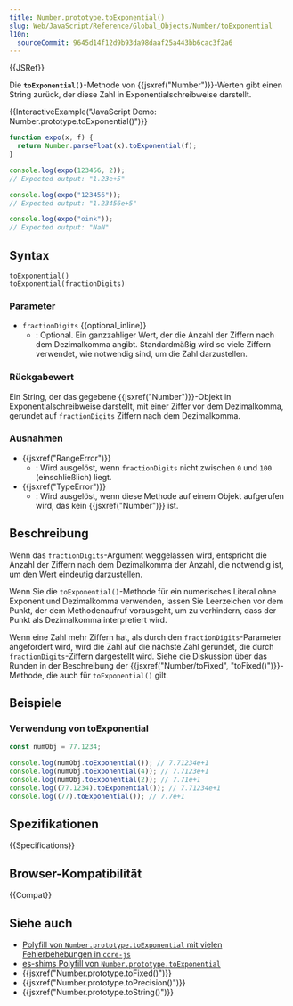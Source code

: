 ```yaml
---
title: Number.prototype.toExponential()
slug: Web/JavaScript/Reference/Global_Objects/Number/toExponential
l10n:
  sourceCommit: 9645d14f12d9b93da98daaf25a443bb6cac3f2a6
---
```


{{JSRef}}

Die **`toExponential()`**-Methode von {{jsxref("Number")}}-Werten gibt einen String zurück, der diese Zahl in Exponentialschreibweise darstellt.

{{InteractiveExample("JavaScript Demo: Number.prototype.toExponential()")}}

```js interactive-example
function expo(x, f) {
  return Number.parseFloat(x).toExponential(f);
}

console.log(expo(123456, 2));
// Expected output: "1.23e+5"

console.log(expo("123456"));
// Expected output: "1.23456e+5"

console.log(expo("oink"));
// Expected output: "NaN"
```

## Syntax

```js-nolint
toExponential()
toExponential(fractionDigits)
```

### Parameter

- `fractionDigits` {{optional_inline}}
  - : Optional. Ein ganzzahliger Wert, der die Anzahl der Ziffern nach dem Dezimalkomma angibt.
    Standardmäßig wird so viele Ziffern verwendet, wie notwendig sind, um die Zahl darzustellen.

### Rückgabewert

Ein String, der das gegebene {{jsxref("Number")}}-Objekt in Exponentialschreibweise darstellt, mit einer Ziffer vor dem Dezimalkomma, gerundet auf `fractionDigits` Ziffern nach dem Dezimalkomma.

### Ausnahmen

- {{jsxref("RangeError")}}
  - : Wird ausgelöst, wenn `fractionDigits` nicht zwischen `0` und `100` (einschließlich) liegt.
- {{jsxref("TypeError")}}
  - : Wird ausgelöst, wenn diese Methode auf einem Objekt aufgerufen wird, das kein {{jsxref("Number")}} ist.

## Beschreibung

Wenn das `fractionDigits`-Argument weggelassen wird, entspricht die Anzahl der Ziffern nach dem Dezimalkomma der Anzahl, die notwendig ist, um den Wert eindeutig darzustellen.

Wenn Sie die `toExponential()`-Methode für ein numerisches Literal ohne Exponent und Dezimalkomma verwenden, lassen Sie Leerzeichen vor dem Punkt, der dem Methodenaufruf vorausgeht, um zu verhindern, dass der Punkt als Dezimalkomma interpretiert wird.

Wenn eine Zahl mehr Ziffern hat, als durch den `fractionDigits`-Parameter angefordert wird, wird die Zahl auf die nächste Zahl gerundet, die durch `fractionDigits`-Ziffern dargestellt wird. Siehe die Diskussion über das Runden in der Beschreibung der {{jsxref("Number/toFixed", "toFixed()")}}-Methode, die auch für `toExponential()` gilt.

## Beispiele

### Verwendung von toExponential

```js
const numObj = 77.1234;

console.log(numObj.toExponential()); // 7.71234e+1
console.log(numObj.toExponential(4)); // 7.7123e+1
console.log(numObj.toExponential(2)); // 7.71e+1
console.log((77.1234).toExponential()); // 7.71234e+1
console.log((77).toExponential()); // 7.7e+1
```

## Spezifikationen

{{Specifications}}

## Browser-Kompatibilität

{{Compat}}

## Siehe auch

- [Polyfill von `Number.prototype.toExponential` mit vielen Fehlerbehebungen in `core-js`](https://github.com/zloirock/core-js#ecmascript-number)
- [es-shims Polyfill von `Number.prototype.toExponential`](https://www.npmjs.com/package/number.prototype.toexponential)
- {{jsxref("Number.prototype.toFixed()")}}
- {{jsxref("Number.prototype.toPrecision()")}}
- {{jsxref("Number.prototype.toString()")}}
